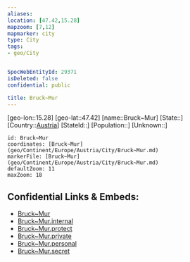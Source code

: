 ```yaml
---
aliases: 
location: [47.42,15.28]
mapzoom: [7,12] 
mapmarker: city 
type: City
tags:
- geo/City


SpocWebEntityId: 29371
isDeleted: false
confidential: public

title: Bruck~Mur
---
```

[geo-lon::15.28]
[geo-lat::47.42]
[name::Bruck~Mur]
[State::]
[Country::[Austria](geo/Continent/Europe/Austria.md)]
[StateId::]
[Population::]
[Unknown::]


```leaflet
id: Bruck~Mur
coordinates: [Bruck~Mur](geo/Continent/Europe/Austria/City/Bruck~Mur.md)
markerFile: [Bruck~Mur](geo/Continent/Europe/Austria/City/Bruck~Mur.md)
defaultZoom: 11 
maxZoom: 18
```


## Confidential Links & Embeds: 
- [Bruck~Mur](../../../../../../_public/geo/Continent/Europe/Austria/City/Bruck~Mur.md) 
- [Bruck~Mur.internal](../../../../../../_internal/geo/Continent/Europe/Austria/City/Bruck~Mur.internal.md) 
- [Bruck~Mur.protect](../../../../../../_protect/geo/Continent/Europe/Austria/City/Bruck~Mur.protect.md) 
- [Bruck~Mur.private](../../../../../../_private/geo/Continent/Europe/Austria/City/Bruck~Mur.private.md) 
- [Bruck~Mur.personal](../../../../../../_personal/geo/Continent/Europe/Austria/City/Bruck~Mur.personal.md) 
- [Bruck~Mur.secret](../../../../../../_secret/geo/Continent/Europe/Austria/City/Bruck~Mur.secret.md) 
